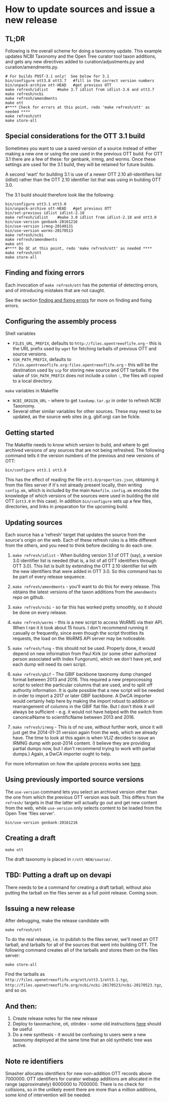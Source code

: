 # How to update sources and issue a new release

## TL;DR

Following is the overall scheme for doing a taxonomy update.  This
example updates NCBI Taxonomy and the Open Tree curator tool taxon
additions, and gets any new directives added to
curation/adjustments.py and curation/amendments.py.

    # For builds POST-3.1 only!  See below for 3.1
    bin/configure ott3.8 ott3.7   #fill in the correct version numbers
    bin/unpack-archive ott-HEAD   #get previous OTT
    make refresh/idlist    #make 3.7 idlist from idlist-3.6 and ott3.7
    make refresh/ncbi
    make refresh/amendments
    make ott
    #**** Check for errors at this point, redo 'make refresh/ott' as needed ****
    make refresh/ott
    make store-all

## Special considerations for the OTT 3.1 build

Sometimes you want to use a saved version of a source instead of
either making a new one or using the one used in the previous OTT
build.  For OTT 3.1 there are a few of these: for genbank, irmng, and
worms.  Once these settings are used for the 3.1 build, they will be
retained for future builds.

A second 'wart' for building 3.1 is use of a newer OTT 2.10
all-identifiers list (idlist) rather than the OTT 2.10 identifier list
that was using in building OTT 3.0.

The 3.1 build should therefore look like the following:

    bin/configure ott3.1 ott3.0
    bin/unpack-archive ott-HEAD   #get previous OTT
    bin/set-previous idlist idlist-2.10
    make refresh/idlist    #make 3.0 idlist from idlist-2.10 and ott3.0
    bin/use-version genbank-20161216
    bin/use-version irmng-20140131
    bin/use-version worms-20170513
    make refresh/ncbi
    make refresh/amendments
    make ott
    #**** Do QC at this point, redo 'make refresh/ott' as needed ****
    make refresh/ott
    make store-all

## Finding and fixing errors

Each invocation of `make refresh/ott` has the potential of detecting
errors, and of introducing mistakes that are not caught.

See the section [finding and fixing errors](errors.md) for more on finding
and fixing errors.

## Configuring the assembly process

Shell variables

* `FILES_URL_PREFIX`, defaults to `http://files.opentreeoflife.org` -
  this is the URL prefix used by `wget` for fetching tarballs of previous
  OTT and source versions.
* `SSH_PATH_PREFIX`, defaults to
  `files.opentreeoflife.org:files.opentreeoflife.org` - this will be
  the destination used by `scp` for storing new source and OTT tarballs.
  If the value of `SSH_PATH_PREFIX` does not include a colon `:`, the files will copied 
  to a local directory.

`make` variables in Makefile

* `NCBI_ORIGIN_URL` - where to get `taxdump.tar.gz` in order to refresh NCBI
  Taxonomy.
* Several other similar variables for other sources.  These may need
  to be updated, as the source web sites (e.g. gbif.org) can be
  fickle.

## Getting started

The Makefile needs to know which version to build, and where to get
archived versions of any sources that are not being refreshed.  The
following command tells it the version numbers of the previous and new
versions of OTT:

    bin/configure ott3.1 ott3.0

This has the effect of reading the file `ott3.0/properties.json`,
obtaining it from the files server if it's not already present
locally, then writing `config.mk`, which is included by the main
`Makefile`.  `config.mk` encodes the knowledge of which versions of
the sources were used in building the old OTT (`ott3.0` in this case).
In addition `bin/configure` sets up a few files, directories, and
links in preparation for the upcoming build.


## Updating sources

Each source has a 'refresh' target that updates the source from the
source's origin on the web.  Each of these refresh rules is a little
different from the others, and you need to think before deciding to do
each one.

1. `make refresh/idlist` - When building version 3.1 of OTT (say), a
   version 3.0 identifier list is needed (that is, a list of all OTT
   identifiers through OTT 3.0).  This list is built by extending the
   OTT 2.10 identifier list with the new identifiers that were added
   in OTT 3.0.  So this command has to be part of every release
   sequence.

1. `make refresh/amendments` - you'll want to do this for every
   release.  This obtains the latest versions of the taxon additions
   from the `amendments` repo on github.

1. `make refresh/ncbi` - so far this has worked pretty smoothly, so it
   should be done on every release.

1. `make refresh/worms` - this is a new script to access WoRMS via
   their API.  When I ran it it took about 15 hours.  I don't
   recommend running it casually or frequently, since even though the
   script throttles its requests, the load on the WoRMS API server may
   be noticeable.

1. `make refresh/fung` - this should not be used.  Properly done, it
   would depend on new information from Paul Kirk (or some other
   authorized person associated with Index Fungorum), which we don't
   have yet, and each dump will need its own script.

1. `make refresh/gbif` - The GBIF backbone taxonomy dump changed
   format between 2013 and 2016.  This required a new preprocessing
   script to select the particular columns that are used, and to split
   off authority information.  It is quite possible that a new script
   will be needed in order to import a 2017 or later GBIF backbone.  A
   DwCA importer would certainly help here by making the import robust
   to addition or rearrangement of columns in the GBIF flat file.  But
   I don't think it will always be sufficient - e.g. it would not have
   helped with the switch from canonicalName to scientificName between
   2013 and 2016.

1. `make refresh/irmng` - This is of no use, without further work,
   since it will just get the 2014-01-31 version again from the web,
   which we already have.  The time to look at this again is when VLIZ
   decides to issue an IRMNG dump with post-2014 content.  (I believe
   they are providing partial dumps now, but I don't recommend trying
   to work with partial dumps.)  Again, a DwCA importer ought to help.

For more information on how the update process works see
[here](build-system.md).

## Using previously imported source versions

The `use-version` command lets you select an archived version other
than the one from which the previous OTT version was built.  This
differs from the `refresh/` targets in that the latter will actually
go out and get new content from the web, while `use-version` only
selects content to be loaded from the Open Tree 'files server'.

    bin/use-version genbank-20161216

## Creating a draft

    make ott

The draft taxonomy is placed in `r/ott-NEW/source/`.


## TBD: Putting a draft up on devapi

There needs to be a command for creating a draft tarball, without also
putting the tarball on the files server as a full point release.
Coming soon.


## Issuing a new release

After debugging, make the release candidate with

    make refresh/ott

To do the real release, i.e. to publish to the files server, we'll
need an OTT tarball, and tarballs for all of the sources that went
into building OTT.  The following command creates all of the tarballs
and stores them on the files server:

    make store-all

Find the tarballs as
`http://files.openetreeoflife.org/ott/ott3.1/ott3.1.tgz`,
`http://files.openetreeoflife.org/ncbi/ncbi-20170523/ncbi-20170523.tgz`,
and so on.


## And then:

1. Create release notes for the new release
2. Deploy to taxomachine, oti, otindex - some old instructions 
   [here](https://github.com/OpenTreeOfLife/germinator/wiki/Deploying-a-new-taxonomy-version)
   should be useful
3. Do a new synthesis - it would be confusing to users were a new
   taxonomy deployed at the same time that an old synthetic tree was 
   active.


## Note re identifiers

Smasher allocates identifiers for new non-addition OTT records above
7000000.  OTT identifiers for curator webapp additions are allocated
in the range (approximately) 6000000 to 7000000.  There is no check
for collisions, so in the unlikely event there are more than a million
additions, some kind of intervention will be needed.
